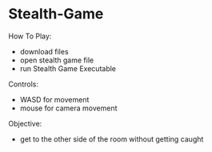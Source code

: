 # Stealth-Game
How To Play:
- download files
- open stealth game file
- run Stealth Game Executable

Controls: 
- WASD for movement
- mouse for camera movement

Objective: 
- get to the other side of the room without getting caught 